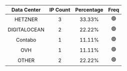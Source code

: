 | Data Center | IP Count | Percentage | Freq |
|:------------:|:--------:|:-----------:|:-----:|
| HETZNER | 3 | 33.33% | 🟢 |
| DIGITALOCEAN | 2 | 22.22% | 🟢 |
| Contabo | 1 | 11.11% | 🟢 |
| OVH | 1 | 11.11% | 🟢 |
| OTHER | 2 | 22.22% | 🟢 |